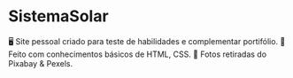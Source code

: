# SistemaSolar
🖥️ Site pessoal criado para teste de habilidades e complementar portifólio.
🎲 Feito com conhecimentos básicos de HTML, CSS. 
🌌 Fotos retiradas do Pixabay & Pexels.
